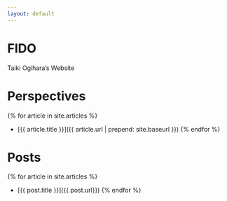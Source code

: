 ```yaml
---
layout: default
---
```


# FIDO

Taiki Ogihara’s Website

# Perspectives

{% for article in site.articles %} 
- [{{ article.title }}]({{ article.url | prepend: site.baseurl }}) 
{% endfor %}

# Posts

{% for article in site.articles %} 
- [{{ post.title }}]({{ post.url}}) 
{% endfor %}
